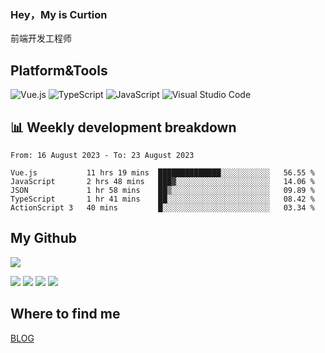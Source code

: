 ### Hey，My is Curtion
前端开发工程师
## Platform&Tools

![Vue.js](https://img.shields.io/badge/-Vue.js-4FC08D?style=flat-square&logo=Vue.js&logoColor=white)
![TypeScript](https://img.shields.io/badge/-TypeScript-007ACC?style=flat-square&logo=typescript&logoColor=white)
![JavaScript](https://img.shields.io/badge/-JavaScript-F7DF1E?style=flat-square&logo=javascript&logoColor=black)
![Visual Studio Code](https://img.shields.io/badge/-VSCode-007ACC?style=flat-square&logo=Visual-Studio-Code&logoColor=white)

## 📊 Weekly development breakdown

<!--START_SECTION:waka-->

```text
From: 16 August 2023 - To: 23 August 2023

Vue.js           11 hrs 19 mins  ██████████████░░░░░░░░░░░   56.55 %
JavaScript       2 hrs 48 mins   ███▓░░░░░░░░░░░░░░░░░░░░░   14.06 %
JSON             1 hr 58 mins    ██▒░░░░░░░░░░░░░░░░░░░░░░   09.89 %
TypeScript       1 hr 41 mins    ██░░░░░░░░░░░░░░░░░░░░░░░   08.42 %
ActionScript 3   40 mins         █░░░░░░░░░░░░░░░░░░░░░░░░   03.34 %
```

<!--END_SECTION:waka-->

## My Github

![](http://github-profile-summary-cards.vercel.app/api/cards/profile-details?username=curtion&theme=nord_bright)

![](http://github-profile-summary-cards.vercel.app/api/cards/stats?username=curtion&theme=nord_bright)
![](http://github-profile-summary-cards.vercel.app/api/cards/productive-time?username=curtion&theme=nord_bright&utcOffset=8)
![](http://github-profile-summary-cards.vercel.app/api/cards/repos-per-language?username=curtion&theme=nord_bright)
![](http://github-profile-summary-cards.vercel.app/api/cards/most-commit-language?username=curtion&theme=nord_bright)

## Where to find me

[BLOG](https://blog.3gxk.net)
